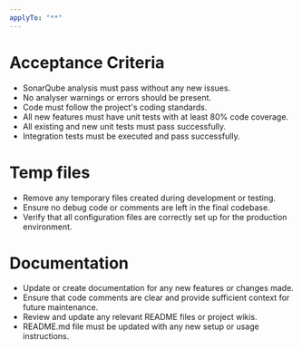 ```yaml
---
applyTo: "**"
---
```


# Acceptance Criteria
- SonarQube analysis must pass without any new issues.
- No analyser warnings or errors should be present.
- Code must follow the project's coding standards.
- All new features must have unit tests with at least 80% code coverage.
- All existing and new unit tests must pass successfully.
- Integration tests must be executed and pass successfully.

# Temp files
- Remove any temporary files created during development or testing.
- Ensure no debug code or comments are left in the final codebase.
- Verify that all configuration files are correctly set up for the production environment.

# Documentation
- Update or create documentation for any new features or changes made.
- Ensure that code comments are clear and provide sufficient context for future maintenance.
- Review and update any relevant README files or project wikis.
- README.md file must be updated with any new setup or usage instructions.

